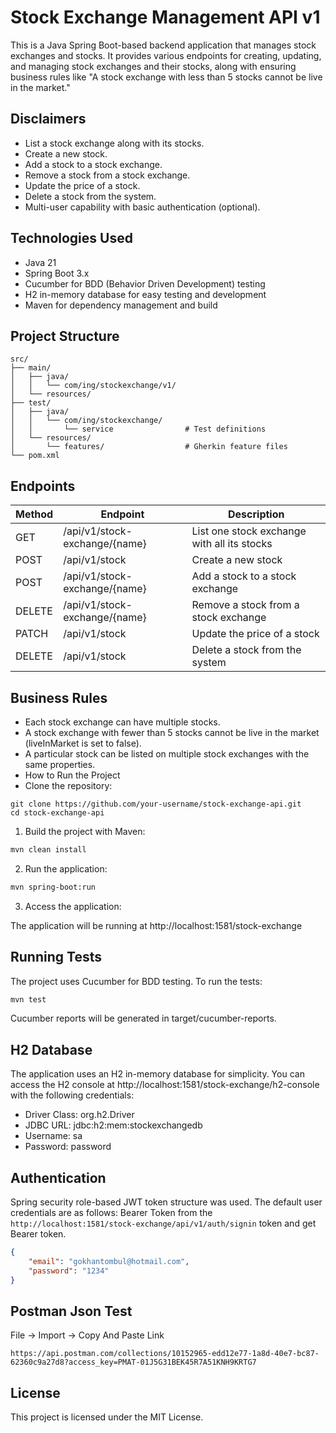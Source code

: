 # Stock Exchange Management API v1
This is a Java Spring Boot-based backend application that manages stock exchanges and stocks. It provides various endpoints for creating, updating, and managing stock exchanges and their stocks, along with ensuring business rules like "A stock exchange with less than 5 stocks cannot be live in the market."

## Disclaimers
* List a stock exchange along with its stocks.
* Create a new stock.
* Add a stock to a stock exchange.
* Remove a stock from a stock exchange.
* Update the price of a stock.
* Delete a stock from the system.
* Multi-user capability with basic authentication (optional).

## Technologies Used
* Java 21
* Spring Boot 3.x
* Cucumber for BDD (Behavior Driven Development) testing
* H2 in-memory database for easy testing and development
* Maven for dependency management and build

## Project Structure
```
src/
├── main/
│   ├── java/
│   │   └── com/ing/stockexchange/v1/
│   └── resources/
├── test/
│   ├── java/
│   │   └── com/ing/stockexchange/
│   │       └── service                # Test definitions
│   └── resources/
│       └── features/                  # Gherkin feature files
└── pom.xml
```
## Endpoints
| Method  | Endpoint                       | 	Description                                |
|---------|--------------------------------|---------------------------------------------|
| GET	    | /api/v1/stock-exchange/{name}	 | List one stock exchange with all its stocks |
| POST    | 	/api/v1/stock                 | 	Create a new stock                         |
| POST    | 	/api/v1/stock-exchange/{name} | 	Add a stock to a stock exchange            |
| DELETE  | 	/api/v1/stock-exchange/{name} | 	Remove a stock from a stock exchange       |
| PATCH	  | /api/v1/stock	                 | Update the price of a stock                 |
| DELETE	 | /api/v1/stock	                 | Delete a stock from the system              |

## Business Rules
* Each stock exchange can have multiple stocks.
* A stock exchange with fewer than 5 stocks cannot be live in the market (liveInMarket is set to false).
* A particular stock can be listed on multiple stock exchanges with the same properties.
* How to Run the Project
* Clone the repository:
```github
git clone https://github.com/your-username/stock-exchange-api.git
cd stock-exchange-api
```
1. Build the project with Maven:
```bash
mvn clean install
```
2. Run the application:
```bash
mvn spring-boot:run
```
3. Access the application:

The application will be running at http://localhost:1581/stock-exchange

## Running Tests
The project uses Cucumber for BDD testing. To run the tests:
```bash
mvn test
```
Cucumber reports will be generated in target/cucumber-reports.

## H2 Database
The application uses an H2 in-memory database for simplicity. You can access the H2 console at http://localhost:1581/stock-exchange/h2-console with the following credentials:
* Driver Class: org.h2.Driver
* JDBC URL: jdbc:h2:mem:stockexchangedb
* Username: sa
* Password: password

## Authentication
Spring security role-based JWT token structure was used. The default user credentials are as follows:
Bearer Token from the ```http://localhost:1581/stock-exchange/api/v1/auth/signin``` token and get Bearer token.

```json
{
    "email": "gokhantombul@hotmail.com",
    "password": "1234"
}
```

## Postman Json Test
File -> Import -> Copy And Paste Link
```
https://api.postman.com/collections/10152965-edd12e77-1a8d-40e7-bc87-62360c9a27d8?access_key=PMAT-01J5G31BEK45R7A51KNH9KRTG7
```
## License
This project is licensed under the MIT License.
